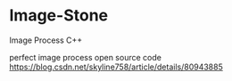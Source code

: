 # Image-Stone
Image Process C++


perfect image process open source code  https://blog.csdn.net/skyline758/article/details/80943885

